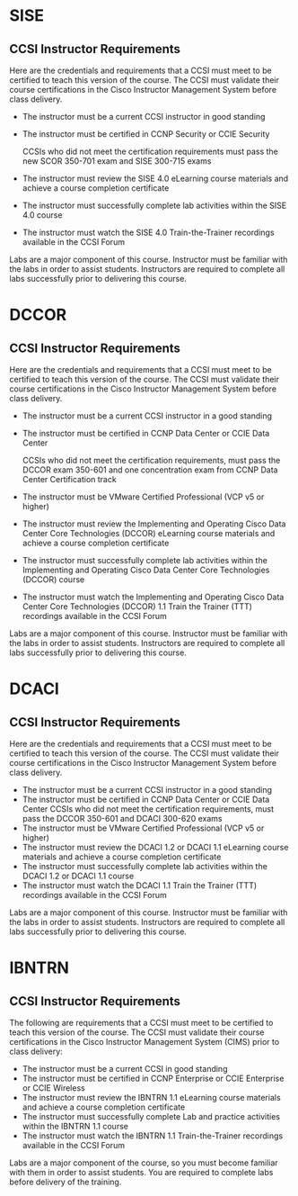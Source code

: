 # SISE
## CCSI Instructor Requirements

Here are the credentials and requirements that a CCSI must meet to be certified to teach this version of the course. The CCSI must validate their course certifications in the Cisco Instructor Management System before class delivery.

- The instructor must be a current CCSI instructor in good standing
- The instructor must be certified in CCNP Security or CCIE Security

    CCSIs who did not meet the certification requirements must pass the new SCOR 350-701 exam and SISE 300-715 exams

- The instructor must review the SISE 4.0 eLearning course materials and achieve a course completion certificate
- The instructor must successfully complete lab activities within the SISE 4.0 course
- The instructor must watch the SISE 4.0 Train-the-Trainer recordings available in the CCSI Forum

Labs are a major component of this course. Instructor must be familiar with the labs in order to assist students. Instructors are required to complete all labs successfully prior to delivering this course.

# DCCOR
## CCSI Instructor Requirements

Here are the credentials and requirements that a CCSI must meet to be certified to teach this version of the course. The CCSI must validate their course certifications in the Cisco Instructor Management System before class delivery. 

- The instructor must be a current CCSI instructor in a good standing 
- The instructor must be certified in CCNP Data Center or CCIE Data Center

    CCSIs who did not meet the certification requirements, must pass the DCCOR exam 350-601 and one concentration exam from CCNP Data Center Certification track 

- The instructor must be VMware Certified Professional (VCP v5 or higher)

- The instructor must review the Implementing and Operating Cisco Data Center Core Technologies (DCCOR) eLearning course materials and achieve a course completion certificate

- The instructor must successfully complete lab activities within the Implementing and Operating Cisco Data Center Core Technologies (DCCOR) course

- The instructor must watch the Implementing and Operating Cisco Data Center Core Technologies (DCCOR) 1.1 Train the Trainer (TTT) recordings available in the CCSI Forum 

Labs are a major component of this course. Instructor must be familiar with the labs in order to assist students. Instructors are required to complete all labs successfully prior to delivering this course. 

# DCACI
## CCSI Instructor Requirements

Here are the credentials and requirements that a CCSI must meet to be certified to teach this version of the course. The CCSI must validate their course certifications in the Cisco Instructor Management System before class delivery. 

- The instructor must be a current CCSI instructor in a good standing 
- The instructor must be certified in CCNP Data Center or CCIE Data Center 
    CCSIs who did not meet the certification requirements, must pass the DCCOR 350-601 and DCACI 300-620 exams 
- The instructor must be VMware Certified Professional (VCP v5 or higher) 
- The instructor must review the DCACI 1.2 or DCACI 1.1 eLearning course materials and achieve a course completion certificate 
- The instructor must successfully complete lab activities within the DCACI 1.2 or DCACI 1.1 course 
- The instructor must watch the DCACI 1.1 Train the Trainer (TTT) recordings available in the CCSI Forum 

Labs are a major component of this course. Instructor must be familiar with the labs in order to assist students. Instructors are required to complete all labs successfully prior to delivering this course. 


# IBNTRN
## CCSI Instructor Requirements

The following are requirements that a CCSI must meet to be certified to teach this version of the course. The CCSI must validate their course certifications in the Cisco Instructor Management System (CIMS) prior to class delivery:

- The instructor must be a current CCSI in good standing
- The instructor must be certified in CCNP Enterprise or CCIE Enterprise or CCIE Wireless
- The instructor must review the IBNTRN 1.1 eLearning course materials and achieve a course completion certificate
- The instructor must successfully complete Lab and practice activities within the IBNTRN 1.1 course
- The instructor must watch the IBNTRN 1.1 Train-the-Trainer recordings available in the CCSI Forum 

Labs are a major component of the course, so you must become familiar with them in order to assist students. You are required to complete labs before delivery of the training.

